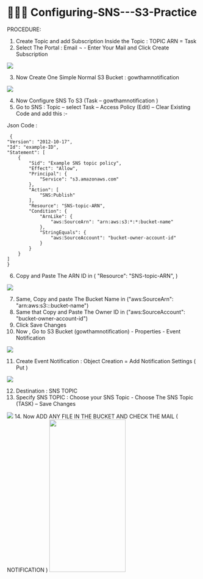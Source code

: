 # 🧑🏻‍💻 Configuring-SNS---S3-Practice




PROCEDURE:
01.	Create Topic and add Subscription Inside  the Topic  : TOPIC  ARN  = Task
02.	Select The Portal  :  Email ¬ - Enter Your Mail and Click Create Subscription 

<img src="https://github.com/gowtthamm/Configuring-SNS---S3-Practice/blob/60fbede38a61a78fa57f92c0ce5a48b4c9501379/EMAIL.png"/>

03.	Now Create One Simple Normal S3 Bucket  :  gowthamnotification

<img src="https://github.com/gowtthamm/Configuring-SNS---S3-Practice/blob/4f2668619fc91694c9f10fee52a8a0e711a437d6/Notification.png"/>

04.	Now Configure SNS To S3 (Task – gowthamnotification  )
05.	Go to SNS : Topic – select Task – Access Policy  (Edit) – Clear  Existing Code and add this :-

Json Code :

     {
    "Version": "2012-10-17",
    "Id": "example-ID",
    "Statement": [
        {
            "Sid": "Example SNS topic policy",
            "Effect": "Allow",
            "Principal": {
                "Service": "s3.amazonaws.com"
            },
            "Action": [
                "SNS:Publish"
            ],
            "Resource": "SNS-topic-ARN",
            "Condition": {
                "ArnLike": {
                    "aws:SourceArn": "arn:aws:s3:*:*:bucket-name"
                },
                "StringEquals": {
                    "aws:SourceAccount": "bucket-owner-account-id"
                }
            }
        }
    ]
    }  

06. Copy and Paste The ARN ID  in  ( "Resource": "SNS-topic-ARN", )

<img src="https://github.com/gowtthamm/Configuring-SNS---S3-Practice/blob/aed05927b098519caa191bf7c9dc8994d10db43f/ARN.png"/>

07. Same, Copy and paste The Bucket Name  in ("aws:SourceArn": "arn:aws:s3:*:*:bucket-name")
08.	Same that Copy and Paste The Owner ID in ("aws:SourceAccount": "bucket-owner-account-id")
09.	Click  Save Changes 
10.	Now , Go to S3 Bucket (gowthamnotification) -  Properties  - Event Notification

<img src="https://github.com/gowtthamm/Configuring-SNS---S3-Practice/blob/6002e35721ef5a38db9498bc487bf767eb702c9d/Event%20Notification.png"/>

11.	Create  Event Notification : Object Creation = Add Notification Settings ( Put )

<img src="https://github.com/gowtthamm/Configuring-SNS---S3-Practice/blob/7d78bf3bcb2feda488dcd374ca4174506568f4ef/Put.png">

12. Destination : SNS TOPIC
13.	Specify SNS TOPIC  :  Choose your SNS Topic  -  Choose The SNS Topic (TASK) – Save Changes

<img src="https://github.com/gowtthamm/Configuring-SNS---S3-Practice/blob/7d78bf3bcb2feda488dcd374ca4174506568f4ef/Destination.png"/>
14. 	Now ADD ANY FILE IN THE BUCKET AND CHECK THE MAIL  ( NOTIFICATION )

<img src="https://github.com/gowtthamm/Configuring-SNS---S3-Practice/blob/7d78bf3bcb2feda488dcd374ca4174506568f4ef/Output.jpg" width="200" height="400"/>




